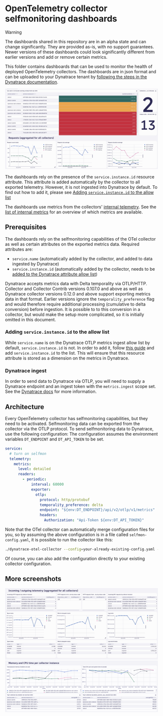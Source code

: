 # OpenTelemetry collector selfmonitoring dashboards

> [!WARNING]
> The dashboards shared in this repository are in an alpha state and can change significantly.
> They are provided as-is, with no support guarantees. 
> Newer versions of these dashboards could look significantly different from earlier versions and add or remove certain metrics.

This folder contains dashboards that can be used to monitor the health of deployed OpenTelemetry collectors. The dashboards are in json format and can be uploaded to your Dynatrace tenant by [following the steps in the Dynatrace documentation](https://docs.dynatrace.com/docs/observe-and-explore/dashboards-and-notebooks/dashboards-new/get-started/dashboards-manage#dashboards-upload).

![A screenshot of the dashboard providing an overview of running collectors. Some are running (green), some have recently stopped sending data (yellow), and some have not sent data in a longer time (red)](img/dashboard_overview_1.png)

The dashboards rely on the presence of the `service.instance.id` resource attribute.
This attribute is added automatically by the collector to all exported telemetry.
However, it is not ingested into Dynatrace by default.
To find out how to add it, please see [Adding `service.instance.id` to the allow list](#adding-serviceinstanceid-to-the-allow-list)

The dashboards use metrics from the collectors' [internal telemetry](https://opentelemetry.io/docs/collector/internal-telemetry/).
See the [list of internal metrics](https://opentelemetry.io/docs/collector/internal-telemetry/#lists-of-internal-metrics) for an overview of which metrics are available.

## Prerequisites
The dashboards rely on the selfmonitoring capabilities of the OTel collector as well as certain attributes on the exported metrics data.
Required attributes are: 
- `service.name` (automatically added by the collector, and added to data ingested by Dynatrace)
- `service.instance.id` (automatically added by the collector, needs to be [added to the Dynatrace attribute allow list](#adding-serviceinstanceid-to-the-allow-list))

Dynatrace accepts metrics data with Delta temporality via OTLP/HTTP.
Collector and Collector Contrib versions 0.107.0 and above as well as Dynatrace collector versions 0.12.0 and above support exporting metrics data in that format.
Earlier versions ignore the `temporality_preference` flag and would therefore require additional processing (cumulative to delta conversion) before ingestion.
It is possible to to this conversion in a collector, but would make the setup more complicated, so it is initially omitted in this document.

### Adding `service.instance.id` to the allow list
While `service.name` is on the Dynatrace OTLP metrics ingest allow list by default, `service.instance.id` is not.
In order to add it, follow [this guide](https://docs.dynatrace.com/docs/shortlink/metrics-configuration#allow-list) and add `service.instance.id` to the list.
This will ensure that this resource attribute is stored as a dimension on the metrics in Dynatrace. 

### Dynatrace ingest
In order to send data to Dynatrace via OTLP, you will need to supply a Dynatrace endpoint and an ingest token with the `metrics.ingest` scope set. See the [Dynatrace docs](https://docs.dynatrace.com/docs/extend-dynatrace/opentelemetry/getting-started/otlp-export) for more information.

## Architecture
Every OpenTelemetry collector has selfmonitoring capabilities, but they need to be activated.
Selfmonitoring data can be exported from the collector via the OTLP protocol.
To send selfmonitoring data to Dynatrace, use the following configuration:
The configuration assumes the environment variables `DT_ENDPOINT` and `DT_API_TOKEN` to be set.

```yaml
service:
  # turn on selfmon
  telemetry:
    metrics:
      level: detailed
      readers:
        - periodic:
            interval: 60000
            exporter:
              otlp:
                protocol: http/protobuf
                temporality_preference: delta
                endpoint: "${env:DT_ENDPOINT}/api/v2/otlp/v1/metrics"
                headers:
                  Authorization: "Api-Token ${env:DT_API_TOKEN}"
```

Note that the OTel collector can automatically merge configuration files for you, so by assuming the above configuration is in a file called `selfmon-config.yaml`, it is possible to run the collector like this:

```sh
./dynatrace-otel-collector --config=your-already-existing-config.yaml --config=selfmon-config.yaml
```

Of course, you can also add the configuration directly to your existing collector configuration.

## More screenshots

![A screenshot of a dashboard showing total numbers for incoming and outgoing telemetry for OpenTelemetry collectors](img/dashboard_overview_2.png)
![A screenshot of a dashboard showing memory and CPU usage metrics for OpenTelemetry collectors](img/dashboard_overview_3.png)
